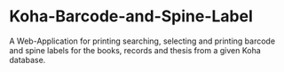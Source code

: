 # Koha-Barcode-and-Spine-Label
A Web-Application for printing searching, selecting and printing barcode and spine labels for the books, records and thesis from a given Koha database.
